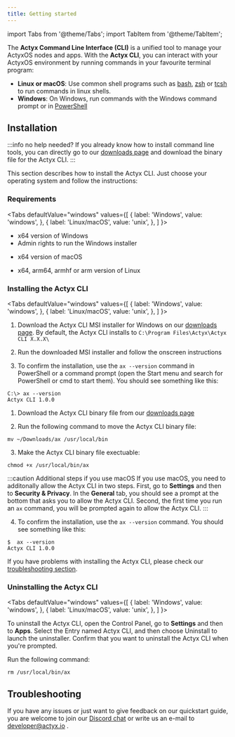 ```yaml
---
title: Getting started
---
```


import Tabs from '@theme/Tabs';
import TabItem from '@theme/TabItem';

The **Actyx Command Line Interface (CLI)** is a unified tool to manage your ActyxOS nodes and apps. With the **Actyx CLI**, you can interact with your ActyxOS environment by running commands in your favourite terminal program:

- **Linux or macOS**: Use common shell programs such as [bash](https://www.gnu.org/software/bash/), [zsh](http://www.zsh.org/) or [tcsh](https://www.tcsh.org/) to run commands in linux shells.
- **Windows**: On Windows, run commands with the Windows command prompt or in [PowerShell](https://docs.microsoft.com/en-us/powershell/scripting/overview?view=powershell-7)

## Installation

:::info no help needed?
If you already know how to install command line tools, you can directly go to our [downloads page](https://downloads.actyx.com/) and download the binary file for the Actyx CLI.
:::

This section describes how to install the Actyx CLI. Just choose your operating system and follow the instructions:

### Requirements

<Tabs
  defaultValue="windows"
  values={[
    { label: 'Windows', value: 'windows', },
    { label: 'Linux/macOS', value: 'unix', },
  ]
}>
<TabItem value="windows">

- x64 version of Windows
- Admin rights to run the Windows installer

</TabItem>
<TabItem value="unix">

- x64 version of macOS

- x64, arm64, armhf or arm version of Linux

</TabItem>
</Tabs>

### Installing the Actyx CLI

<Tabs
  defaultValue="windows"
  values={[
    { label: 'Windows', value: 'windows', },
    { label: 'Linux/macOS', value: 'unix', },
  ]
}>
<TabItem value="windows">

1. Download the Actyx CLI MSI installer for Windows on our [downloads page](https://downloads.actyx.com/). By default, the Actyx CLI installs to `C:\Program Files\Actyx\Actyx CLI X.X.X\`

2. Run the downloaded MSI installer and follow the onscreen instructions

3. To confirm the installation, use the `ax --version` command in PowerShell or a command prompt (open the Start menu and search for PowerShell or cmd to start them). You should see something like this:

```
C:\> ax --version
Actyx CLI 1.0.0
```

</TabItem>
<TabItem value="unix">

1. Download the Actyx CLI binary file from our [downloads page](https://downloads.actyx.com/)

2. Run the following command to move the Actyx CLI binary file:

```
mv ~/Downloads/ax /usr/local/bin
```

3. Make the Actyx CLI binary file exectuable:

```
chmod +x /usr/local/bin/ax
```

:::caution Additional steps if you use macOS
If you use macOS, you need to additonally allow the Actyx CLI in two steps. First, go to **Settings** and then to **Security & Privacy**. In the **General** tab, you should see a prompt at the bottom that asks you to allow the Actyx CLI. Second, the first time you run an `ax` command, you will be prompted again to allow the Actyx CLI.
:::

4. To confirm the installation, use the `ax --version` command. You should see something like this:

```
$  ax --version
Actyx CLI 1.0.0
```

</TabItem>
</Tabs>

If you have problems with installing the Actyx CLI, please check our [troubleshooting section](#troubleshooting).

### Uninstalling the Actyx CLI

<Tabs
  defaultValue="windows"
  values={[
    { label: 'Windows', value: 'windows', },
    { label: 'Linux/macOS', value: 'unix', },
  ]
}>
<TabItem value="windows">

To uninstall the Actyx CLI, open the Control Panel, go to **Settings** and then to **Apps**. Select the Entry named Actyx CLI, and then choose Uninstall to launch the uninstaller. Confirm that you want to uninstall the Actyx CLI when you're prompted.

</TabItem>
<TabItem value="unix">

Run the following command:

```
rm /usr/local/bin/ax
```

</TabItem>
</Tabs>

## Troubleshooting

If you have any issues or just want to give feedback on our quickstart guide, you are welcome to join our [Discord chat](https://discord.gg/262yJhc) or write us an e-mail to developer@actyx.io .